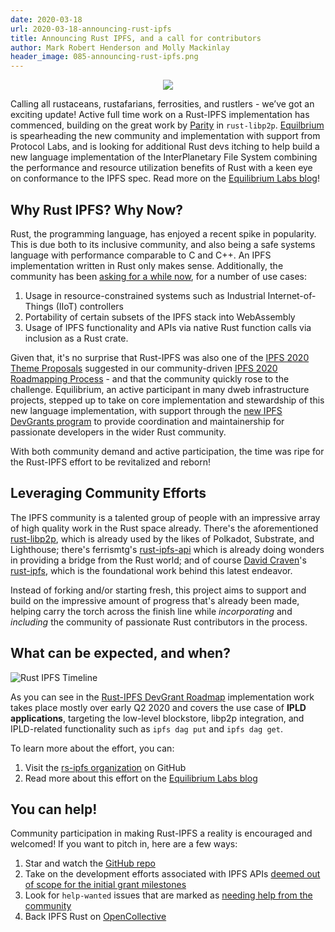```yaml
---
date: 2020-03-18
url: 2020-03-18-announcing-rust-ipfs
title: Announcing Rust IPFS, and a call for contributors
author: Mark Robert Henderson and Molly Mackinlay
header_image: 085-announcing-rust-ipfs.png
---
```


<p align="center">
<img src="https://github.com/rs-ipfs/logo/raw/master/rust-ipfs-logo-256w.png">
</p>

Calling all rustaceans, rustafarians, ferrosities, and rustlers - we’ve got an exciting update!
Active full time work on a Rust-IPFS implementation has commenced, building on the great work by
[Parity](https://www.parity.io/) in `rust-libp2p`. [Equilbrium](https://equilibrium.co) is spearheading the new community and
implementation with support from Protocol Labs, and is looking for additional Rust devs itching
to help build a new language implementation of the InterPlanetary File System combining the
performance and resource utilization benefits of Rust with a keen eye on conformance to the IPFS spec. Read more on the [Equilibrium Labs blog](https://medium.com/equilibriumco/rust-ipfs-our-plan-of-attack-af8358f90beb)!

## Why Rust IPFS? Why Now?

Rust, the programming language, has enjoyed a recent spike in popularity. This is due both to its
inclusive community, and also being a safe systems language with performance comparable to C and
C++. An IPFS implementation written in Rust only makes sense. Additionally, the community has been
[asking for a while now](https://github.com/ipfs/notes/issues/363), for a number of use cases:

1. Usage in resource-constrained systems such as Industrial Internet-of-Things (IIoT) controllers
2. Portability of certain subsets of the IPFS stack into WebAssembly
3. Usage of IPFS functionality and APIs via native Rust function calls via inclusion as a Rust crate.

Given that, it's no surprise that Rust-IPFS was also one of the [IPFS 2020 Theme Proposals](https://github.com/ipfs/roadmap/issues/54) suggested in our community-driven [IPFS 2020 Roadmapping Process](https://github.com/ipfs/roadmap/blob/master/2020-IPFS-Project-Planning.md) - and that the community quickly rose to the challenge. Equilibrium, an active participant in many dweb infrastructure projects, stepped up to take on core implementation and stewardship of this new language implementation, with support through the [new IPFS DevGrants program](https://github.com/ipfs/devgrants) to provide coordination and maintainership for passionate developers in the wider Rust community. 

With both community demand and active participation, the time was ripe for the Rust-IPFS effort to be revitalized and reborn!


## Leveraging Community Efforts

The IPFS community is a talented group of people with an impressive array of high quality work in the Rust space already. There's the aforementioned
[rust-libp2p](https://github.com/libp2p/rust-libp2p), which is already used by the likes of Polkadot, Substrate, and Lighthouse; there's ferrismtg's [rust-ipfs-api](https://github.com/ferristseng/rust-ipfs-api) which is already doing wonders in providing a bridge from the Rust world; and of course [David Craven](https://github.com/dvc94ch)'s [rust-ipfs](https://github.com/rs-ipfs/rust-ipfs), which is the foundational work behind this latest endeavor.

Instead of forking and/or starting fresh, this project aims to support and build on the impressive amount of progress that's already been made, helping carry the torch across the finish line while _incorporating_ and _including_ the community of passionate Rust contributors in the process.

## What can be expected, and when?

![Rust IPFS Timeline](https://gateway.ipfs.io/ipfs/QmU7sssvo52Rrwj7MWZNpeHnFjjdG271Dx5zfGkZSbgVnN)

As you can see in the [Rust-IPFS DevGrant Roadmap](https://github.com/ipfs/devgrants/tree/master/open-grants/ipfs-rust) implementation work
takes place mostly over early Q2 2020 and covers the use case of **IPLD applications**,
targeting the low-level blockstore, libp2p integration, and IPLD-related functionality
such as `ipfs dag put` and `ipfs dag get`. 

To learn more about the effort, you can:

1. Visit the [rs-ipfs organization](https://github.com/orgs/rs-ipfs) on GitHub
2. Read more about this effort on the [Equilibrium Labs blog](https://medium.com/equilibriumco/rust-ipfs-our-plan-of-attack-af8358f90beb)

## You can help!

Community participation in making Rust-IPFS a reality is encouraged and welcomed! If you
want to pitch in, here are a few ways:

1. Star and watch the [GitHub repo](https://github.com/rs-ipfs/rust-ipfs)
2. Take on the development efforts associated with IPFS APIs [deemed out of scope for the initial grant milestones](https://github.com/rs-ipfs/ipfs-rust-conformance/issues?q=is%3Aopen+is%3Aissue+label%3A%22help+wanted%22)
3. Look for `help-wanted` issues that are marked as [needing help from the community](https://github.com/rs-ipfs/rust-ipfs/issues?q=is%3Aissue+is%3Aopen+label%3A%22help+wanted%22)
4. Back IPFS Rust on [OpenCollective](https://opencollective.com/ipfs-rust)
